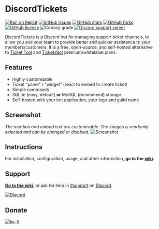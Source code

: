 # DiscordTickets

[![Run on Repl.it](https://repl.it/badge/github/eartharoid/DiscordTickets)](https://repl.it/github/eartharoid/DiscordTickets) [![GitHub issues](https://img.shields.io/github/issues/eartharoid/DiscordTickets?style=flat-square)](https://github.com/eartharoid/DiscordTickets/issues)    [![GitHub stars](https://img.shields.io/github/stars/eartharoid/DiscordTickets?style=flat-square)](https://github.com/eartharoid/DiscordTickets/stargazers)    [![GitHub forks](https://img.shields.io/github/forks/eartharoid/DiscordTickets?style=flat-square)](https://github.com/eartharoid/DiscordTickets/network)    [![GitHub license](https://img.shields.io/github/license/eartharoid/DiscordTickets?style=flat-square)](https://github.com/eartharoid/DiscordTickets/blob/master/LICENSE)    ![Codacy grade](https://img.shields.io/codacy/grade/15dc38c312c3430d8ed02c58edb2e8bd?logo=codacy&style=flat-square)    [![Discord support server](https://discordapp.com/api/guilds/451745464480432129/embed.png?style=shield)](https://discord.gg/pXc9vyC)

DiscordTickets is a Discord bot for managing support ticket channels, to allow you and your team to provide better and quicker assistance to your members/customers. It is a free, open-source, and self-hosted alternative to [Ticket Tool](https://tickettool.xyz/) and [TicketsBot](https://ticketsbot.net/) premium/whitelabel plans.

## Features

- Highly customisable
- Ticket "panel" / "widget" (react to embed to create ticket)
- Simple commands
- SQLite (easy, default) **or** MySQL (recommend) storage
- Self-hosted with your bot application, your logo and guild name

## Screenshot

*The mention and embed text are customisable. The images is randomly selected and can be changed or disabled.*
![Screenshot](https://i.imgur.com/Y1uCqJJ.gif)

## Instructions

For installation, configuration, usage, and other information, **go to the [wiki](https://github.com/Eartharoid/DiscordTickets/wiki).**

## Support

**[Go to the wiki](https://github.com/Eartharoid/DiscordTickets/wiki)**, or ask for help in [#support](https://discordapp.com/channels/451745464480432129/475351519516950548) on [Discord](https://discord.gg/pXc9vyC).

[![Discord](https://discordapp.com/api/guilds/451745464480432129/widget.png?style=banner4)](https://discord.gg/pXc9vyC)

## Donate

[![ko-fi](https://www.ko-fi.com/img/githubbutton_sm.svg)](https://ko-fi.com/B0B214BHI)
